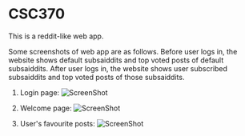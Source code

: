 # CSC370

This is a reddit-like web app.

Some screenshots of web app are as follows. Before user logs in, the website shows default subsaiddits and top voted posts of default subsaiddits. After user logs in, the website shows user subscribed subsaiddits and top voted posts of those subsaiddits. 


1. Login page:
![ScreenShot](https://raw.github.com/ShiyiHuo/CSC370Project--Subsaiddit/master/pic1.jpg)

2. Welcome page:
![ScreenShot](https://raw.github.com/ShiyiHuo/CSC370Project--Subsaiddit/master/pic3.jpg)

3. User's favourite posts:
![ScreenShot](https://raw.github.com/ShiyiHuo/CSC370Project--Subsaiddit/master/pic2.jpg)


